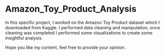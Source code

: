 # Amazon_Toy_Product_Analysis
In this specific project, I worked on the Amazon Toy Product dataset which I downloaded from Kaggle. I performed data cleaning and manipulation, once cleaning was completed I performed some visualizations to create some insightful analysis.

Hope you like my content, feel free to provide your opinion.
